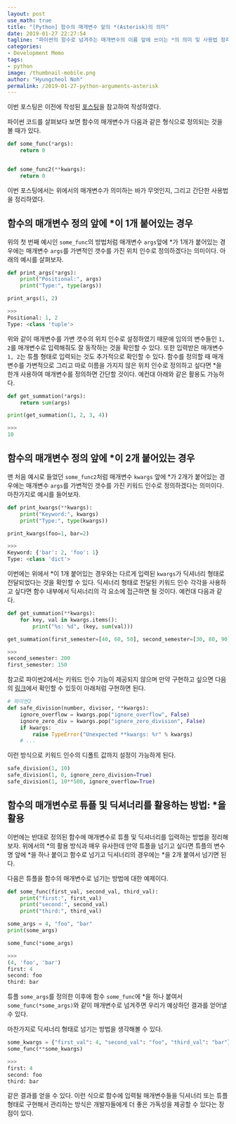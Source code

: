 ```yaml
---
layout: post
use_math: true
title: "[Python] 함수의 매개변수 앞의 *(Asterisk)의 의미"
date: 2019-01-27 22:27:54
tagline: "파이썬의 함수로 넘겨주는 매개변수의 이름 앞에 쓰이는 *의 의미 및 사용법 정리"
categories:
- Development Memo
tags:
- python
image: /thumbnail-mobile.png
author: "Hyungcheol Noh"
permalink: /2019-01-27-python-arguments-asterisk
---
```


이번 포스팅은 이전에 작성된 [포스팅](https://hcnoh.github.io/2018-10-03-effective-python-way21)을 참고하여 작성하였다.

파이썬 코드를 살펴보다 보면 함수의 매개변수가 다음과 같은 형식으로 정의되는 것을 볼 때가 있다.

```python
def some_func(*args):
    return 0


def some_func2(**kwargs):
    return 0
```

이번 포스팅에서는 위에서의 매개변수가 의미하는 바가 무엇인지, 그리고 간단한 사용법을 정리하였다.

## 함수의 매개변수 정의 앞에 \*이 1개 붙어있는 경우
위의 첫 번째 예시인 `some_func`의 방법처럼 매개변수 `args`앞에 \*가 1개가 붙어있는 경우에는 매개변수 `args`를 가변적인 갯수를 가진 위치 인수로 정의하겠다는 의미이다. 아래의 예시를 살펴보자.

```python
def print_args(*args):
    print("Positional:", args)
    print("Type:", type(args))

print_args(1, 2)

>>>
Positional: 1, 2
Type: <class 'tuple'>
```

위와 같이 매개변수를 가변 갯수의 위치 인수로 설정하였기 때문에 임의의 변수들인 `1, 2`를 매개변수로 입력해줘도 잘 동작하는 것을 확인할 수 있다. 또한 입력받은 매개변수 `1, 2`는 튜플 형태로 입력되는 것도 추가적으로 확인할 수 있다. 함수를 정의할 때 매개변수를 가변적으로 그리고 따로 이름을 가지지 않은 위치 인수로 정의하고 싶다면 \*을 한개 사용하여 매개변수를 정의하면 간단할 것이다. 예컨대 아래와 같은 활용도 가능하다.

```python
def get_summation(*args):
    return sum(args)

print(get_summation(1, 2, 3, 4))

>>>
10
```

## 함수의 매개변수 정의 앞에 \*이 2개 붙어있는 경우
맨 처음 예시로 들었던 `some_func2`처럼 매개변수 `kwargs` 앞에 \*가 2개가 붙어있는 경우에는 매개변수 `args`를 가변적인 갯수를 가진 키워드 인수로 정의하겠다는 의미이다. 마찬가지로 예시를 들어보자.

```python
def print_kwargs(**kwargs):
    print("Keyword:", kwargs)
    print("Type:", type(kwargs))

print_kwargs(foo=1, bar=2)

>>>
Keyword: {'bar': 2, 'foo': 1}
Type: <class 'dict'>
```

이번에는 위에서 \*이 1개 붙어있는 경우와는 다르게 입력된 `kwargs`가 딕셔너리 형태로 전달되었다는 것을 확인할 수 있다. 딕셔너리 형태로 전달된 키워드 인수 각각을 사용하고 싶다면 함수 내부에서 딕셔너리의 각 요소에 접근하면 될 것이다. 예컨대 다음과 같다.

```python
def get_summation(**kwargs):
    for key, val in kwargs.items():
        print("%s: %d", (key, sum(val)))

get_summation(first_semester=[40, 60, 50], second_semester=[30, 80, 90])

>>>
second_semester: 200
first_semester: 150
```

참고로 파이썬2에서는 키워드 인수 기능이 제공되지 않으며 만약 구현하고 싶으면 다음의 [링크](https://hcnoh.github.io/2018-10-03-effective-python-way21)에서 확인할 수 있듯이 아래처럼 구현하면 된다.

```python
# 파이썬2
def safe_division(number, divisor, **kwargs):
    ignore_overflow = kwargs.pop("ignore_overflow", False)
    ignore_zero_div = kwargs.pop("ignore_zero_division", False)
    if kwargs:
        raise TypeError("Unexpected **kwargs: %r" % kwargs)
    # ...
```

이런 방식으로 키워드 인수의 디폴트 값까지 설정이 가능하게 된다.

```python
safe_division(1, 10)
safe_division(1, 0, ignore_zero_division=True)
safe_division(1, 10**500, ignore_overflow=True)
```

## 함수의 매개변수로 튜플 및 딕셔너리를 활용하는 방법: \*을 활용
이번에는 반대로 정의된 함수에 매개변수로 튜플 및 딕셔너리를 입력하는 방법을 정리해보자. 위에서의 \*의 활용 방식과 매우 유사한데 만약 튜플을 넘기고 싶다면 튜플의 변수명 앞에 \*을 하나 붙이고 함수로 넘기고 딕셔너리의 경우에는 \*을 2개 붙여서 넘기면 된다.

다음은 튜플을 함수의 매개변수로 넘기는 방법에 대한 예제이다.

```python
def some_func(first_val, second_val, third_val):
    print("first:", first_val)
    print("second:", second_val)
    print("third:", third_val)

some_args = 4, "foo", "bar"
print(some_args)

some_func(*some_args)

>>>
(4, 'foo', 'bar')
first: 4
second: foo
third: bar
```

튜플 `some_args`를 정의한 이후에 함수 `some_func`에 \*을 하나 붙여서 `some_func(*some_args)`와 같이 매개변수로 넘겨주면 우리가 예상하던 결과를 얻어낼 수 있다.

마찬가지로 딕셔너리 형태로 넘기는 방법을 생각해볼 수 있다.

```python
some_kwargs = {"first_val": 4, "second_val": "foo", "third_val": "bar"}
some_func(**some_kwargs)

>>> 
first: 4
second: foo
third: bar
```

같은 결과를 얻을 수 있다. 이런 식으로 함수에 입력될 매개변수들을 딕셔너리 또는 튜플 형태로 구현해서 관리하는 방식은 개발자들에게 더 좋은 가독성을 제공할 수 있다는 장점이 있다.
